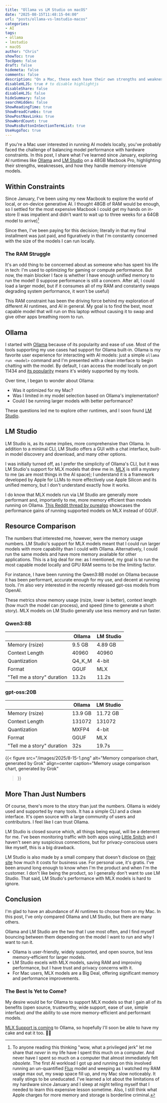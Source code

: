 ```yaml
---
title: "Ollama vs LM Studio on macOS"
date: "2025-08-15T11:48:15-04:00"
url: "posts/ollama-vs-lmstudio-macos"
categories:
- AI
tags:
- ollama
- lmstudio
- macOS
author: "Chris"
showToc: true
TocOpen: false
draft: false
hidemeta: false
comments: false
description: "On a Mac, these each have their own strengths and weaknesses."
disableHLJS: true # to disable highlightjs
disableShare: false
disableHLJS: false
hideSummary: false
searchHidden: false
ShowReadingTime: true
ShowBreadCrumbs: true
ShowPostNavLinks: true
ShowWordCount: true
ShowRssButtonInSectionTermList: true
UseHugoToc: true
---
```

If you're a Mac user interested in running AI models locally, you've probably
faced the challenge of balancing model performance with hardware constraints. In
this post, I share what I've learned since January, exploring AI runtimes like
[Ollama](https://ollama.com) and [LM Studio](https://lmstudio.ai/) on a 48GB
Macbook Pro, highlighting their strengths, weaknesses, and how they handle
memory-intensive models.

## Within Constraints

Since January, I've been using my new Macbook to explore the world of local, or
on-device generative AI. I thought 48GB of RAM would be enough, so I settled for
the most expensive Macbook I could get my hands on in-store (I was impatient and
didn't want to wait up to three weeks for a 64GB model to arrive)[^1]

Since then, I've been paying for this decision; literally in that my final
installment was just paid, and figuratively in that I'm constantly concerned
with the size of the models I can run locally.

### The RAM Struggle

It's an odd thing to be concerned about as someone who has spent his life in
tech: I'm used to optimizing for gaming or compute performance. But now, the
main blocker I face is whether I have enough unified memory to run the model! (I
suppose performance is still a concern. After all, I could load a larger model,
but if it consumes all of my RAM and constantly swaps degrading system
performance, it won't be useful)

This RAM constraint has been the driving force behind my exploration of
different AI runtimes, and AI in general. My goal is to find the best, most
capable model that will run on this laptop without causing it to swap and give
other apps breathing room to run.

## Ollama

I started with [Ollama](https://ollama.com/) because of its popularity and ease
of use. Most of the tools supporting my use cases had support for Ollama
built-in. Ollama is my favorite user experience for interacting with AI models:
just a simple `ollama run <model>` command and I'm presented with a clean
interface to begin chatting with the model. By default, I can access the model
locally on port 11434 and [its popularity](https://github.com/ollama/ollama)
means it's widely supported by my tools.

Over time, I began to wonder about Ollama:

* Was it optimized for my Mac?
* Was I limited in my model selection based on Ollama's implementation?
* Could I be running larger models with better performance?

These questions led me to explore other runtimes, and I soon found [LM
Studio](https://lmstudio.ai/).

## LM Studio

LM Studio is, as its name implies, more comprehensive than Ollama. In addition
to a minimal CLI, LM Studio offers a GUI with a chat interface, built-in model
discovery and download, and many other options.

I was initially turned off, as I prefer the simplicity of Ollama's CLI, but it
was LM Studio's support for MLX models that drew me in.
[MLX](https://opensource.apple.com/projects/mlx/) is still a mystery to me (as
are most things in the AI space); I understand it is a framework developed by
Apple for LLMs to more effectively use Apple Silicon and its unified memory, but
I don't understand exactly how it works.

I do know that MLX models run via LM Studio are generally more performant and,
importantly to me, more memory efficient than models running on Ollama. [This
Reddit thread by
purealgo](https://www.reddit.com/r/ollama/comments/1j0by7r/tested_local_llms_on_a_maxed_out_m4_macbook_pro/)
showcases the performance gains of running supported models on MLX instead of
GGUF.

## Resource Comparison

The numbers that interested me, however, were the memory usage numbers. LM
Studio's support for MLX models meant that I could run larger models with more
capability than I could with Ollama. Alternatively, I could run the same models
and have more memory available for other applications. This is a big deal for
me: as I mentioned, my goal is to run the most capable model locally and GPU RAM
seems to be the limiting factor.

For instance, I have been running the Qwen3:8B model on Ollama because it has
been performant, accurate enough for my use, and decent at running tools. I'm
also very interested in the recently released gpt-oss models from OpenAI.

These metrics show memory usage (rsize, lower is better), context length (how
much the model can process), and speed (time to generate a short story). MLX
models on LM Studio generally use less memory and run faster.

### Qwen3:8B

|                            | Ollama | LM Studio |
| ---------------------------| -------| --------- |
| Memory (rsize)             | 9.5 GB | 4.89 GB   |
| Context Length             | 40960  | 40960     |
| Quantization               | Q4_K_M | 4-bit     |
| Format                     | GGUF   | MLX       |
| "Tell me a story" duration | 13.2s  | 11.2s     |

### gpt-oss:20B

|                            | Ollama | LM Studio |
| ---------------------------| -------| --------- |
| Memory (rsize)             | 13.9 GB| 11.72 GB  |
| Context Length             | 131072 | 131072    |
| Quantization               | MXFP4  | 4-bit     |
| Format                     | GGUF   | MLX       |
| "Tell me a story" duration | 32s    | 19.7s     |

{{< figure
  src="/images/2025/8-15-1.png"
  alt="Memory comparison chart, generated by Grok"
  align=center
  caption="Memory usage comparison chart, generated by Grok"
>}}
>
## More Than Just Numbers

Of course, there's more to the story than just the numbers. Ollama is widely
used and supported by many tools. It has a simple CLI and a clean interface.
It's open source with a large community of users and contributors. I feel like I
can trust Ollama.

LM Studio is closed source which, all things being equal, will be a deterrent
for me. I've been monitoring traffic with both apps using [Little
Snitch](https://obdev.at/products/littlesnitch/index.html) and I haven't seen
any suspicious connections, but for privacy-conscious users like myself, this is
a big drawback.

LM Studio is also made by a small company that doesn't disclose on [their
site](https://lmstudio.ai/work) how much it costs for business use. For personal
use, it's gratis. I've been around long enough to know when I'm the product and
when I'm the customer. I don't like being the product, so I generally don't want
to use LM Studio. That said, LM Studio's performance with MLX models is hard to
ignore.

## Conclusion

I'm glad to have an abundance of AI runtimes to choose from on my Mac. In this
post, I've only compared Ollama and LM Studio, but there are many others.

Ollama and LM Studio are the two that I use most often, and I find myself
bouncing between them depending on the model I want to run and why I want to
run it.

* Ollama is user-friendly, widely supported, and open source, but less
memory-efficient for larger models.
* LM Studio excels with MLX models, saving RAM and improving performance, but I
  have trust and privacy concerns with it.
* For Mac users, MLX models are a Big Deal, offering significant memory and
performance improvements.

### The Best Is Yet to Come?

My desire would be for Ollama to support MLX models so that I gain all of its
benefits (open source, trustworthy, wide support, ease of use, simple interface)
*and* the ability to use more memory-efficient and performant models.

[MLX Support is coming](https://github.com/ollama/ollama/pull/9118) to Ollama,
so hopefully I'll soon be able to have my cake and eat it too. 🤞🏻

[^1]: To anyone reading this thinking "wow, what a privileged jerk" let me share
    that *never* in my life have I spent this much on a computer. And never have
I spent so much on a computer that almost immediately felt *obsolete*. The first
AI workload I got up and running on this involved running an un-quantified
[Flux](https://huggingface.co/black-forest-labs/FLUX.1-dev) model and weeping as
I watched my RAM usage max out, my swap space fill up, and my Mac slow
noticeably. It really stings to be uneducated. I've learned a lot about the
limitations of my hardware since January and I sleep at night telling myself
that I needed to learn this expensive lesson sometime. Also, I still think what
Apple charges for more memory and storage is borderline criminal.
